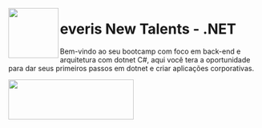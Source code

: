 <a href="url"><img src="https://user-images.githubusercontent.com/63436406/127785638-0828fe57-0368-4c22-8b58-0eeac80f9e3b.png" align="left" height="100" width="100" ></a>

# everis New Talents - .NET
Bem-vindo ao seu bootcamp com foco em back-end e arquitetura com dotnet C#, aqui você tera a oportunidade para dar seus primeiros passos em dotnet e criar aplicações corporativas.

<a href="url"><img src="https://user-images.githubusercontent.com/63436406/127776292-9ec4809a-1137-4dc8-b493-7de0186fd55c.png" align="left" height="80" width="250" ></a>
